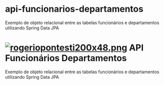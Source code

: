 # api-funcionarios-departamentos
Exemplo de objeto relacional entre as tabelas funcionários e departamentos utilizando Spring Data JPA

# [![rogeriopontesti200x48.png](https://i.postimg.cc/GmMFXJ9q/rogeriopontesti200x48.png)](https://postimg.cc/mPH1D9YH) API Funcionários Departamentos

Exemplo de objeto relacional entre as tabelas funcionários e departamentos utilizando Spring Data JPA
